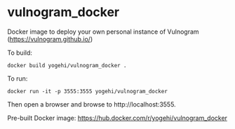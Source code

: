 # vulnogram_docker

Docker image to deploy your own personal instance of Vulnogram (https://vulnogram.github.io/)

To build:

`docker build yogehi/vulnogram_docker .`

To run:

`docker run -it -p 3555:3555 yogehi/vulnogram_docker`

Then open a browser and browse to http://localhost:3555.

Pre-built Docker image: https://hub.docker.com/r/yogehi/vulnogram_docker
